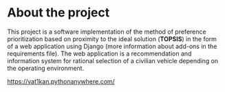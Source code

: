 <h1>About the project</h1>
This project is a software implementation of the method of preference prioritization based on proximity to the ideal solution (<b>TOPSIS</b>) in the form of a web application using Django (more information about add-ons in the requirements file). The web application is a recommendation and information system for rational selection of a civilian vehicle depending on the operating environment. 

https://vat1kan.pythonanywhere.com/
